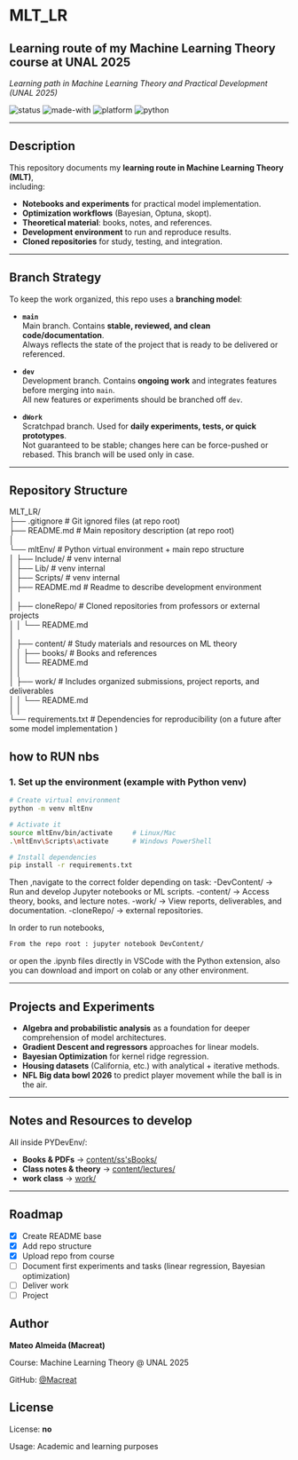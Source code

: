 # MLT_LR

## Learning route of my Machine Learning Theory course at UNAL 2025

_Learning path in Machine Learning Theory and Practical Development (UNAL 2025)_

![status](https://img.shields.io/badge/status-active-brightgreen)
![made-with](https://img.shields.io/badge/Made%20with-ScikitLearn-orange)
![platform](https://img.shields.io/badge/platform-VSCode-lightgrey)
![python](https://img.shields.io/badge/python-3.10%2B-blue)

---

## Description

This repository documents my **learning route in Machine Learning Theory (MLT)**,  
including:

- **Notebooks and experiments** for practical model implementation.
- **Optimization workflows** (Bayesian, Optuna, skopt).
- **Theoretical material**: books, notes, and references.
- **Development environment** to run and reproduce results.
- **Cloned repositories** for study, testing, and integration.

---

## Branch Strategy

To keep the work organized, this repo uses a **branching model**:

- **`main`**  
  Main branch. Contains **stable, reviewed, and clean code/documentation**.  
  Always reflects the state of the project that is ready to be delivered or referenced.

- **`dev`**  
  Development branch. Contains **ongoing work** and integrates features before merging into `main`.  
  All new features or experiments should be branched off `dev`.

- **`dWork`**  
  Scratchpad branch. Used for **daily experiments, tests, or quick prototypes**.  
  Not guaranteed to be stable; changes here can be force-pushed or rebased.
  This branch will be used only in case.

---

## Repository Structure

MLT_LR/  
├── .gitignore # Git ignored files (at repo root)  
├── README.md # Main repository description (at repo root)  
│  
└── mltEnv/ # Python virtual environment + main repo structure  
│ ├── Include/ # venv internal  
│ ├── Lib/ # venv internal  
│ ├── Scripts/ # venv internal  
│ ├── README.md # Readme to describe development environment  
│  
│ ├── cloneRepo/ # Cloned repositories from professors or external projects  
│ │ └── README.md  
│  
│ ├── content/ # Study materials and resources on ML theory  
│ │ ├── books/ # Books and references  
│ │ └── README.md  
│
│  
│ ├── work/ # Includes organized submissions, project reports, and deliverables  
│ │ └── README.md  
│
│  
└── requirements.txt # Dependencies for reproducibility (on a future after some model implementation )

## how to RUN nbs

### 1. Set up the environment (example with Python venv)

```bash
# Create virtual environment
python -m venv mltEnv

# Activate it
source mltEnv/bin/activate     # Linux/Mac
.\mltEnv\Scripts\activate      # Windows PowerShell

# Install dependencies
pip install -r requirements.txt
```

Then ,navigate to the correct folder depending on task:
-DevContent/ → Run and develop Jupyter notebooks or ML scripts.
-content/ → Access theory, books, and lecture notes.
-work/ → View reports, deliverables, and documentation.
-cloneRepo/ → external repositories.

In order to run notebooks,

```bash
From the repo root : jupyter notebook DevContent/
```

or open the .ipynb files directly in VSCode with the Python extension, also you can download and import on colab or any other environment.

---

## Projects and Experiments

- **Algebra and probabilistic analysis** as a foundation for deeper comprehension of model architectures.
- **Gradient Descent and regressors** approaches for linear models.
- **Bayesian Optimization** for kernel ridge regression.
- **Housing datasets** (California, etc.) with analytical + iterative methods.
- **NFL Big data bowl 2026** to predict player movement while the ball is in the air.

---

## Notes and Resources to develop

All inside PYDevEnv/:

- **Books & PDFs** → [content/ss'sBooks/](./content/ss'sBooks/)
- **Class notes & theory** → [content/lectures/](content/lectures/)
- **work class** → [work/](work/)

---

## Roadmap

- [x] Create README base
- [x] Add repo structure
- [x] Upload repo from course
- [ ] Document first experiments and tasks (linear regression, Bayesian optimization)
- [ ] Deliver work
- [ ] Project

## Author

**Mateo Almeida (Macreat)**

Course: Machine Learning Theory @ UNAL 2025

GitHub: [@Macreat](https://github.com/Macreat)

## License

License: **no**

Usage: Academic and learning purposes

```

```
